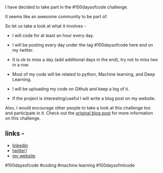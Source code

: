 I have decided to take part in the #100daysofcode challenge.

It seems like an awesome community to be part of.

So let us take a look at what it involves - 

- I will code for at least an hour every day.

- I will be posting every day under the tag #100daysofcode here and on my twitter.

- It is ok to miss a day (add additional days in the end), try not to miss two in a row.

- Most of my code will be related to python, Machine learning, and Deep Learning.

- I will be uploading my code on Github and keep a log of it. 

- If the project is interesting/useful I will write a blog post on my website.


Also, I would encourage other people to take a look at this challenge too and participate in it.
Check out the [original blog post](https://www.freecodecamp.org/news/join-the-100daysofcode-556ddb4579e4/) for more information on this challenge.

## links - 

- [linkedin](https://www.linkedin.com/in/nagarajbhat12/)
- [twitter](https://twitter.com/nagarajbhat92)]
- [my website](https://www.nagarajbhat.com)

#100daysofcode #coding #machine learning #100daysofmlcode





